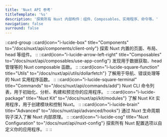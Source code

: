 ```yaml
---
title: 'Nuxt API 参考'
titleTemplate: '%s'
description: '探索所有 Nuxt 内部构件：组件、Composables、实用程序、命令等。'
navigation: false
surround: false
---
```


::card-group
  ::card{icon="i-lucide-box" title="Components" to="/docs/nuxt/api/components/client-only"}
  探索 Nuxt 内置的页面、布局、head 等组件。
  ::
  ::card{icon="i-lucide-arrow-left-right" title="Composables" to="/docs/nuxt/api/composables/use-app-config"}
  发现用于数据获取、head 管理等的 Nuxt composable 函数。
  ::
  ::card{icon="i-lucide-square-function" title="Utils" to="/docs/nuxt/api/utils/dollarfetch"}
  了解用于导航、错误处理等的 Nuxt 实用程序函数。
  ::
  ::card{icon="i-lucide-square-terminal" title="Commands" to="/docs/nuxt/api/commands/add"}
  Nuxt CLI 命令列表，用于初始化、分析、构建和预览你的应用程序。
  ::
  ::card{icon="i-lucide-package" title="Nuxt Kit" to="/docs/nuxt/api/kit/modules"}
  了解 Nuxt Kit 实用程序，用于创建模块和控制 Nuxt。
  ::
  ::card{icon="i-lucide-brain" title="Advanced" to="/docs/nuxt/api/advanced/hooks"}
  通过 Nuxt 生命周期钩子深入了解 Nuxt 内部原理。
  ::
  ::card{icon="i-lucide-cog" title="Nuxt Configuration" to="/docs/nuxt/api/nuxt-config"}
  探索所有 Nuxt 配置选项以自定义你的应用程序。
  ::
::
